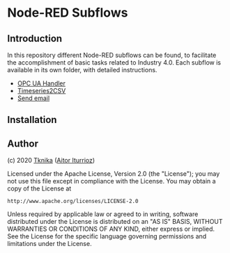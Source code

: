 # Node-RED Subflows

## Introduction

In this repository different Node-RED subflows can be found, to facilitate the accomplishment of basic tasks related to Industry 4.0.
Each subflow is available in its own folder, with detailed instructions.

- [OPC UA Handler](./opc-ua-handler)
- [Timeseries2CSV](./timeseries2csv)
- [Send email](./send-email)


## Installation





## Author

(c) 2020 [Tknika](https://tknika.eus/) ([Aitor Iturrioz](https://github.com/bodiroga))

Licensed under the Apache License, Version 2.0 (the "License");
you may not use this file except in compliance with the License.
You may obtain a copy of the License at

    http://www.apache.org/licenses/LICENSE-2.0

Unless required by applicable law or agreed to in writing, software
distributed under the License is distributed on an "AS IS" BASIS,
WITHOUT WARRANTIES OR CONDITIONS OF ANY KIND, either express or implied.
See the License for the specific language governing permissions and
limitations under the License.